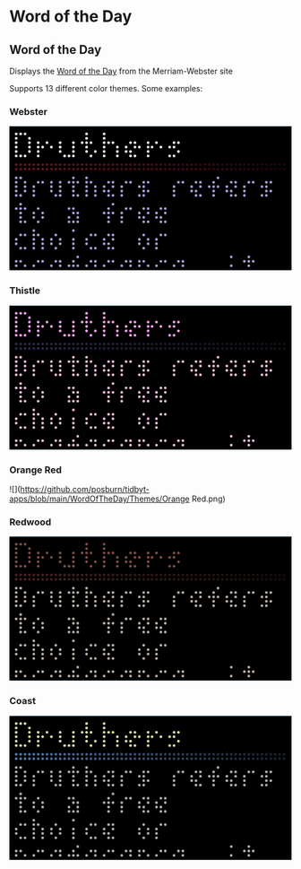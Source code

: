 # Word of the Day

## Word of the Day
Displays the [Word of the Day](https://www.merriam-webster.com/word-of-the-day) from the Merriam-Webster site

Supports 13 different color themes. Some examples:

### Webster
![](https://github.com/posburn/tidbyt-apps/blob/main/WordOfTheDay/Themes/Webster.png)

### Thistle
![](https://github.com/posburn/tidbyt-apps/blob/main/WordOfTheDay/Themes/Thistle.png)

### Orange Red
![](https://github.com/posburn/tidbyt-apps/blob/main/WordOfTheDay/Themes/Orange Red.png)

### Redwood
![](https://github.com/posburn/tidbyt-apps/blob/main/WordOfTheDay/Themes/Redwood.png)

### Coast
![](https://github.com/posburn/tidbyt-apps/blob/main/WordOfTheDay/Themes/Coast.png)